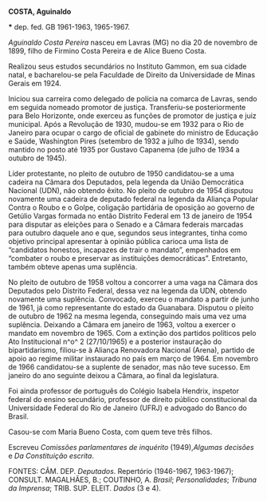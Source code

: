 **COSTA, Aguinaldo**

**\*** dep. fed. GB 1961-1963, 1965-1967.

*Aguinaldo Costa Pereira* nasceu em Lavras (MG) no dia 20 de novembro de
1899, filho de Firmino Costa Pereira e de Alice Bueno Costa.

Realizou seus estudos secundários no Instituto Gammon, em sua cidade
natal, e bacharelou-se pela Faculdade de Direito da Universidade de
Minas Gerais em 1924.

Iniciou sua carreira como delegado de polícia na comarca de Lavras,
sendo em seguida nomeado promotor de justiça. Transferiu-se
posteriormente para Belo Horizonte, onde exerceu as funções de promotor
de justiça e juiz municipal. Após a Revolução de 1930, mudou-se em 1932
para o Rio de Janeiro para ocupar o cargo de oficial de gabinete do
ministro de Educação e Saúde, Washington Pires (setembro de 1932 a julho
de 1934), sendo mantido no posto até 1935 por Gustavo Capanema (de julho
de 1934 a outubro de 1945).

Líder protestante, no pleito de outubro de 1950 candidatou-se a uma
cadeira na Câmara dos Deputados, pela legenda da União Democrática
Nacional (UDN), não obtendo êxito. No pleito de outubro de 1954 disputou
novamente uma cadeira de deputado federal na legenda da Aliança Popular
Contra o Roubo e o Golpe, coligação partidária de oposição ao governo de
Getúlio Vargas formada no então Distrito Federal em 13 de janeiro de
1954 para disputar as eleições para o Senado e a Câmara federais
marcadas para outubro daquele ano e que, segundos seus integrantes,
tinha como objetivo principal apresentar à opinião pública carioca uma
lista de “candidatos honestos, incapazes de trair o mandato”, empenhados
em “combater o roubo e preservar as instituições democráticas”.
Entretanto, também obteve apenas uma suplência.

No pleito de outubro de 1958 voltou a concorrer a uma vaga na Câmara dos
Deputados pelo Distrito Federal, dessa vez na legenda da UDN, obtendo
novamente uma suplência. Convocado, exerceu o mandato a partir de junho
de 1961, já como representante do estado da Guanabara. Disputou o pleito
de outubro de 1962 na mesma legenda, conseguindo mais uma vez uma
suplência. Deixando a Câmara em janeiro de 1963, voltou a exercer o
mandato em novembro de 1965. Com a extinção dos partidos políticos pelo
Ato Institucional n^o^ 2 (27/10/1965) e a posterior instauração do
bipartidarismo, filiou-se à Aliança Renovadora Nacional (Arena), partido
de apoio ao regime militar instaurado no país em março de 1964. Em
novembro de 1966 candidatou-se a suplente de senador, mas não teve
sucesso. Em janeiro do ano seguinte deixou a Câmara, ao final da
legislatura.

Foi ainda professor de português do Colégio Isabela Hendrix, inspetor
federal do ensino secundário, professor de direito público
constitucional da Universidade Federal do Rio de Janeiro (UFRJ) e
advogado do Banco do Brasil.

Casou-se com Maria Bueno Costa, com quem teve três filhos.

Escreveu *Comissões parlamentares de inquérito* (1949),*Algumas
decisões* e *Da Constituição escrita*.

FONTES: CÂM. DEP. *Deputados*. Repertório (1946-1967, 1963-1967);
CONSULT. MAGALHÃES, B.; COUTINHO, A. *Brasil*; *Personalidades*;
*Tribuna da* *Imprensa*; TRIB. SUP. ELEIT. *Dados* (3 e 4).
